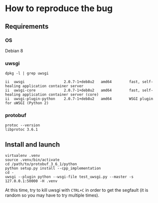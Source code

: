 # How to reproduce the bug

## Requirements

### OS

Debian 8

### uwsgi

```
dpkg -l | grep uwsgi

ii  uwsgi                  2.0.7-1+deb8u2   amd64        fast, self-healing application container server
ii  uwsgi-core             2.0.7-1+deb8u2   amd64        fast, self-healing application container server (core)
ii  uwsgi-plugin-python    2.0.7-1+deb8u2   amd64        WSGI plugin for uWSGI (Python 2)
```

### protobuf

```
protoc --version
libprotoc 3.6.1
```

## Install and launch

```
virtualenv .venv
source .venv/bin/activate
cd /path/to/protobuf_3_6_1/python
python setup.py install --cpp_implementation
cd -
uwsgi --plugin python --wsgi-file test_uwsgi.py --master -s 127.0.0.1:50000 -H .venv
```

At this time, try to kill uwsgi with `CTRL+C` in order to get the segfault (it is random so you may have to try multiple times).
